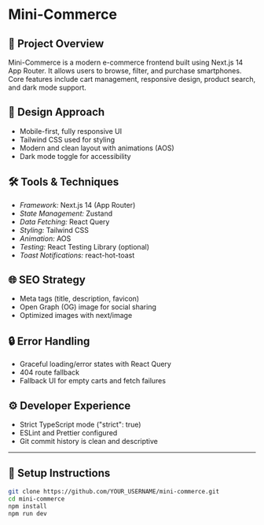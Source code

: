 # Mini-Commerce

## 🚀 Project Overview
Mini-Commerce is a modern e-commerce frontend built using Next.js 14 App Router. It allows users to browse, filter, and purchase smartphones. Core features include cart management, responsive design, product search, and dark mode support.

## 🎨 Design Approach
- Mobile-first, fully responsive UI
- Tailwind CSS used for styling
- Modern and clean layout with animations (AOS)
- Dark mode toggle for accessibility

## 🛠 Tools & Techniques
- *Framework:* Next.js 14 (App Router)
- *State Management:* Zustand
- *Data Fetching:* React Query
- *Styling:* Tailwind CSS
- *Animation:* AOS
- *Testing:* React Testing Library (optional)
- *Toast Notifications:* react-hot-toast

## 🌐 SEO Strategy
- Meta tags (title, description, favicon)
- Open Graph (OG) image for social sharing
- Optimized images with next/image

## 🔒 Error Handling
- Graceful loading/error states with React Query
- 404 route fallback
- Fallback UI for empty carts and fetch failures

## ⚙ Developer Experience
- Strict TypeScript mode ("strict": true)
- ESLint and Prettier configured
- Git commit history is clean and descriptive

---

## 📝 Setup Instructions

```bash
git clone https://github.com/YOUR_USERNAME/mini-commerce.git
cd mini-commerce
npm install
npm run dev